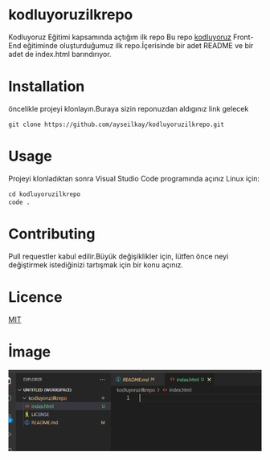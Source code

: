 # kodluyoruzilkrepo
Kodluyoruz Eğitimi kapsamında açtığım ilk repo
Bu repo [kodluyoruz](https://www.kodluyoruz.org/) Front-End eğitiminde oluşturduğumuz ilk repo.İçerisinde bir adet README ve bir adet de index.html barındırıyor.

# Installation
öncelikle projeyi klonlayın.Buraya sizin reponuzdan aldıgınız link gelecek

```
git clone https://github.com/ayseilkay/kodluyoruzilkrepo.git
```

# Usage

Projeyi klonladıktan sonra Visual Studio Code programında açınız
Linux için:
```
cd kodluyoruzilkrepo
code .
```
# Contributing
Pull requestler kabul edilir.Büyük değişiklikler için, lütfen önce neyi değiştirmek istediğinizi tartışmak için bir konu açınız.

# Licence
[MIT](https://choosealicense.com/licenses/mit/)

# İmage
![Proje Resmi](proje_image.PNG)